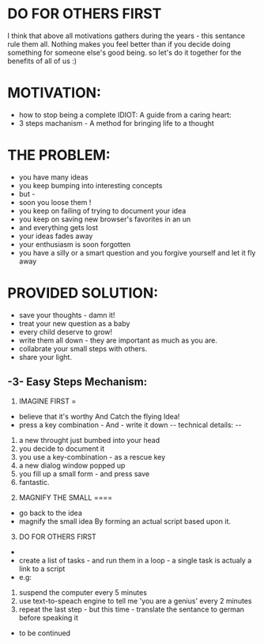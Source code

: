DO FOR OTHERS FIRST
==
I think that above all motivations gathers during the years - this sentance rule them all.
Nothing makes you feel better than if you decide doing something for someone else's good being.
so let's do it together for the benefits of all of us :)


MOTIVATION:
=
- how to stop being a complete IDIOT: A guide from a caring heart:
- 3 steps machanism - A method for bringing life to a thought


THE PROBLEM:
= 
- you have many ideas
- you keep bumping into interesting concepts
- but -
- soon you loose them !
- you keep on failing of trying to document your idea
- you keep on saving new browser's favorites in an un
- and everything gets lost
- your ideas fades away
- your enthusiasm is soon forgotten
- you have a silly or a smart question and you forgive yourself and let it fly away

PROVIDED SOLUTION:
=
- save your thoughts - damn it!
- treat your new question as a baby
- every child deserve to grow!
- write them all down - they are important as much as you are.
- collabrate your small steps with others.
- share your light.




-3- Easy Steps Mechanism:
---

1) IMAGINE FIRST
=
- believe that it's worthy And Catch the flying Idea!
- press a key combination - And - write it down
--
technical details:
--
1. a new throught just bumbed into your head
2. you decide to document it
3. you use a key-combination - as a rescue key
4. a new dialog window popped up
5. you fill up a small form - and press save
6. fantastic.

2) MAGNIFY THE SMALL
====
- go back to the idea 
- magnify the small idea By forming an actual script based upon it.

3) DO FOR OTHERS FIRST 
-
- create a list of tasks - and run them in a loop - a single task is actualy a link to a script 
- e.g: 
1. suspend the computer every 5 minutes
2. use text-to-speach engine to tell me 'you are a genius' every 2 minutes
3. repeat the last step - but this time - translate the sentance to german before speaking it


- to be continued
